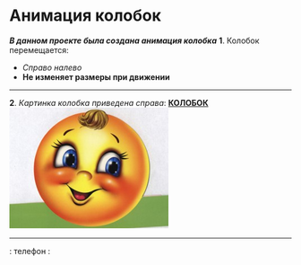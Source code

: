 # Анимация колобок
***В данном проекте была создана анимация колобка***
**1**. Колобок перемещается:
- *Справо налево*
- **Не изменяет размеры при движении**
***
**2**. *Картинка колобка приведена cправа*:
[**КОЛОБОК**](kolobok.jpg)
![Колобок](kolobok.jpg)
***
: телефон :